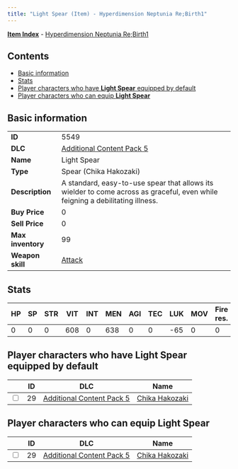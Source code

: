 ```yaml
---
title: "Light Spear (Item) - Hyperdimension Neptunia Re;Birth1"
---
```


[**Item Index**](/neptunia/rb1/item/index.html) - [Hyperdimension Neptunia Re;Birth1](/neptunia/rb1)

## Contents

- [Basic information](#basic-information)
- [Stats](#stats)
- [Player characters who have **Light Spear** equipped by default](#player-characters-who-have-light-spear-equipped-by-default)
- [Player characters who can equip **Light Spear**](#player-characters-who-can-equip-light-spear)

## Basic information

|   |   |
| -- | -- |
| **ID** | 5549 |
| **DLC** | [Additional Content Pack 5](/neptunia/rb1/dlc/14-pack5.html) |
| **Name** | Light Spear |
| **Type** | Spear (Chika Hakozaki) |
| **Description** | A standard, easy-to-use spear that allows its wielder to come across as graceful, even while feigning a debilitating illness. |
| **Buy Price** | 0 |
| **Sell Price** | 0 |
| **Max inventory** | 99 |
| **Weapon skill** | [Attack](/neptunia/rb1/skill/14-3601-attack.html) |

## Stats

| HP | SP | STR | VIT | INT | MEN | AGI | TEC | LUK | MOV | Fire res. | Ice res. | Wind res. | Lightning res. |
| -- | -- | --- | --- | --- | --- | --- | --- | --- | --- | --------- | -------- | --------- | -------------- |
| 0 | 0 | 0 | 608 | 0 | 638 | 0 | 0 | -65 | 0 | 0 | 0 | 0 | 0 |

## Player characters who have **Light Spear** equipped by default

|    | ID | DLC | Name |
| -- | -- | --- | ---- |
| <input type="checkbox" id="rb1-player-14-29" class="trackbox" /> | 29 | [Additional Content Pack 5](/neptunia/rb1/dlc/14-pack5.html) | [Chika Hakozaki](/neptunia/rb1/player/14-29-chika-hakozaki.html) |

## Player characters who can equip **Light Spear**

|    | ID | DLC | Name |
| -- | -- | --- | ---- |
| <input type="checkbox" id="rb1-player-14-29" class="trackbox" /> | 29 | [Additional Content Pack 5](/neptunia/rb1/dlc/14-pack5.html) | [Chika Hakozaki](/neptunia/rb1/player/14-29-chika-hakozaki.html) |